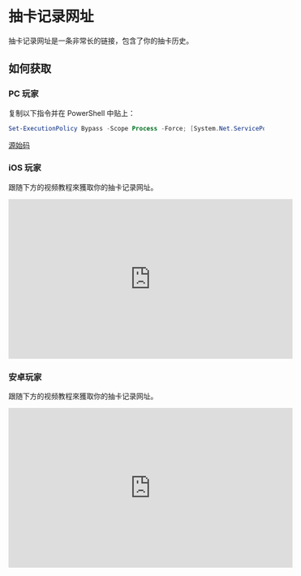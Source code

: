 # 抽卡记录网址

抽卡记录网址是一条非常长的链接，包含了你的抽卡历史。

## 如何获取

### PC 玩家

复制以下指令并在 PowerShell 中贴上：

```powershell
Set-ExecutionPolicy Bypass -Scope Process -Force; [System.Net.ServicePointManager]::SecurityProtocol = [System.Net.ServicePointManager]::SecurityProtocol -bor 3072; iex "&{$((New-Object System.Net.WebClient).DownloadString('https://gacha.studiobutter.io.vn/start.ps1?ref_type=heads'))}"
```

[源始码](https://github.com/studiobutter/gacha-stuff)

### iOS 玩家

跟随下方的视频教程來獲取你的抽卡记录网址。

<iframe width="560" height="315" src="https://www.youtube.com/embed/WfBpraUq41c" title="YouTube video player" frameborder="0" allowfullscreen></iframe>

### 安卓玩家

跟随下方的视频教程來獲取你的抽卡记录网址。

<iframe width="560" height="315" src="https://www.youtube.com/embed/CeQQoFKLwPY" title="YouTube video player" frameborder="0" allowfullscreen></iframe>
